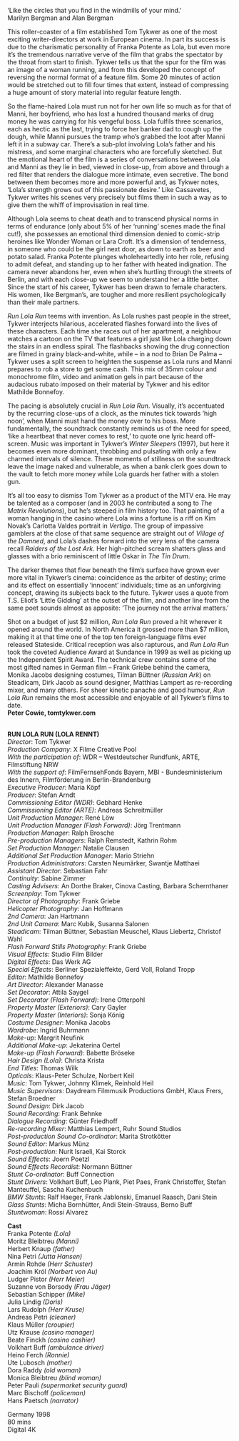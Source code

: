 
‘Like the circles that you find in the windmills of your mind.’  
Marilyn Bergman and Alan Bergman

This roller-coaster of a film established Tom Tykwer as one of the most exciting writer-directors at work in European cinema. In part its success is due to the charismatic personality of Franka Potente as Lola, but even more it’s the tremendous narrative verve of the film that grabs the spectator by the throat from start to finish. Tykwer tells us that the spur for the film was an image of a woman running, and from this developed the concept of reversing the normal format of a feature film. Some 20 minutes of action would be stretched out to fill four times that extent, instead of compressing a huge amount of story material into regular feature length.

So the flame-haired Lola must run not for her own life so much as for that of Manni, her boyfriend, who has lost a hundred thousand marks of drug money he was carrying for his vengeful boss. Lola fulfils three scenarios, each as hectic as the last, trying to force her banker dad to cough up the dough, while Manni pursues the tramp who’s grabbed the loot after Manni left it in a subway car. There’s a sub-plot involving Lola’s father and his mistress, and some marginal characters who are forcefully sketched. But the emotional heart of the film is a series of conversations between Lola and Manni as they lie in bed, viewed in close-up, from above and through a red filter that renders the dialogue more intimate, even secretive. The bond between them becomes more and more powerful and, as Tykwer notes, ‘Lola’s strength grows out of this passionate desire.’ Like Cassavetes, Tykwer writes his scenes very precisely but films them in such a way as to give them the whiff of improvisation in real time.

Although Lola seems to cheat death and to transcend physical norms in terms of endurance (only about 5% of her ‘running’ scenes made the final cut!), she possesses an emotional third dimension denied to comic-strip heroines like Wonder Woman or Lara Croft. It’s a dimension of tenderness, in someone who could be the girl next door, as down to earth as beer and potato salad. Franka Potente plunges wholeheartedly into her role, refusing to admit defeat, and standing up to her father with heated indignation. The camera never abandons her, even when she’s hurtling through the streets of Berlin, and with each close-up we seem to understand her a little better. Since the start of his career, Tykwer has been drawn to female characters. His women, like Bergman’s, are tougher and more resilient psychologically than their male partners.

_Run Lola Run_ teems with invention. As Lola rushes past people in the street, Tykwer interjects hilarious, accelerated flashes forward into the lives of these characters. Each time she races out of her apartment, a neighbour watches a cartoon on the TV that features a girl just like Lola charging down the stairs in an endless spiral. The flashbacks showing the drug connection are filmed in grainy black-and-white, while – in a nod to Brian De Palma – Tykwer uses a split screen to heighten the suspense as Lola runs and Manni prepares to rob a store to get some cash. This mix of 35mm colour and monochrome film, video and animation gels in part because of the audacious rubato imposed on their material by Tykwer and his editor Mathilde Bonnefoy.

The pacing is absolutely crucial in _Run Lola Run_. Visually, it’s accentuated by the recurring close-ups of a clock, as the minutes tick towards ‘high noon’, when Manni must hand the money over to his boss. More fundamentally, the soundtrack constantly reminds us of the need for speed, ‘like a heartbeat that never comes to rest,’ to quote one lyric heard off-screen. Music was important in Tykwer’s _Winter Sleepers_ (1997), but here it becomes even more dominant, throbbing and pulsating with only a few charmed intervals of silence. These moments of stillness on the soundtrack leave the image naked and vulnerable, as when a bank clerk goes down to the vault to fetch more money while Lola guards her father with a stolen gun.

It’s all too easy to dismiss Tom Tykwer as a product of the MTV era. He may be talented as a composer (and in 2003 he contributed a song to _The Matrix Revolutions_), but he’s steeped in film history too. That painting of a woman hanging in the casino where Lola wins a fortune is a riff on Kim Novak’s Carlotta Valdes portrait in _Vertigo_. The group of impassive gamblers at the close of that same sequence are straight out of _Village of the Damned_, and Lola’s dashes forward into the very lens of the camera recall _Raiders of the Lost Ark_. Her high-pitched scream shatters glass and glasses with a brio reminiscent of little Oskar in _The Tin Drum_.

The darker themes that flow beneath the film’s surface have grown ever more vital in Tykwer’s cinema: coincidence as the arbiter of destiny; crime and its effect on essentially ‘innocent’ individuals; time as an unforgiving concept, drawing its subjects back to the future. Tykwer uses a quote from T.S. Eliot’s ‘Little Gidding’ at the outset of the film, and another line from the same poet sounds almost as apposite: ‘The journey not the arrival matters.’

Shot on a budget of just $2 million, _Run Lola Run_ proved a hit wherever it opened around the world. In North America it grossed more than $7 million, making it at that time one of the top ten foreign-language films ever released Stateside. Critical reception was also rapturous, and _Run Lola Run_ took the coveted Audience Award at Sundance in 1999 as well as picking up the Independent Spirit Award. The technical crew contains some of the most gifted names in German film – Frank Griebe behind the camera, Monika Jacobs designing costumes, Tilman Büttner (_Russian Ark_) on Steadicam, Dirk Jacob as sound designer, Matthias Lampert as re-recording mixer, and many others.  For sheer kinetic panache and good humour, _Run Lola Run_ remains the most accessible and enjoyable of all Tykwer’s films to date.  
**Peter Cowie, tomtykwer.com**
<br><br>

**RUN LOLA RUN (LOLA RENNT)**  
_Director_: Tom Tykwer  
_Production Company_: X Filme Creative Pool  
_With the participation of_: WDR – Westdeutscher Rundfunk, ARTE, Filmstiftung NRW  
_With the support of_: FilmFernsehFonds Bayern,  MBI - Bundesministerium des Innern,  Filmförderung in Berlin-Brandenburg  
_Executive Producer_: Maria Köpf  
_Producer_: Stefan Arndt  
_Commissioning Editor (WDR)_: Gebhard Henke  
_Commissioning Editor (ARTE)_:  Andreas Schreitmüller  
_Unit Production Manager_: René Löw  
_Unit Production Manager (Flash Forward)_:  Jörg Trentmann  
_Production Manager_: Ralph Brosche  
_Pre-production Managers_: Ralph Remstedt,  Kathrin Rohm  
_Set Production Manager_: Natalie Clausen  
_Additional Set Production Manager_: Mario Striehn  
_Production Administrators_:  Carsten Neumärker, Swantje Matthaei  
_Assistant Director_: Sebastian Fahr  
_Continuity_: Sabine Zimmer  
_Casting Advisers_: An Dorthe Braker,  Cinova Casting, Barbara Schernthaner  
_Screenplay_: Tom Tykwer  
_Director of Photography_: Frank Griebe  
_Helicopter Photography_: Jan Hoffmann  
_2nd Camera_: Jan Hartmann  
_2nd Unit Camera_: Marc Kubik, Susanna Salonen  
_Steadicam_: Tilman Büttner, Sebastian Meuschel, Klaus Liebertz, Christof Wahl  
_Flash Forward Stills Photography_: Frank Griebe  
_Visual Effects_: Studio Film Bilder  
_Digital Effects_: Das Werk AG  
_Special Effects_: Berliner Spezialeffekte,  Gerd Voll, Roland Tropp  
_Editor_: Mathilde Bonnefoy  
_Art Director_: Alexander Manasse  
_Set Decorator_: Attila Saygel  
_Set Decorator (Flash Forward)_: Irene Otterpohl  
_Property Master (Exteriors)_: Cary Gayler  
_Property Master (Interiors)_: Sonja König  
_Costume Designer_: Monika Jacobs  
_Wardrobe_: Ingrid Buhrmann  
_Make-up_: Margrit Neufink  
_Additional Make-up_: Jekaterina Oertel  
_Make-up (Flash Forward)_: Babette Bröseke  
_Hair Design (Lola)_: Christa Krista  
_End Titles_: Thomas Wilk  
_Opticals_: Klaus-Peter Schulze, Norbert Keil  
_Music_: Tom Tykwer, Johnny Klimek, Reinhold Heil  
_Music Supervisors_: Daydream Filmmusik Productions GmbH, Klaus Frers, Stefan Broedner  
_Sound Design_: Dirk Jacob  
_Sound Recording_: Frank Behnke  
_Dialogue Recording_: Günter Friedhoff  
_Re-recording Mixer_: Matthias Lempert,  Ruhr Sound Studios  
_Post-production Sound Co-ordinator_:  Marita Strotkötter  
_Sound Editor_: Markus Münz  
_Post-production_: Nurit Israeli, Kai Storck  
_Sound Effects_: Joern Poetzl  
_Sound Effects Recordist_: Normann Büttner  
_Stunt Co-ordinator_: Buff Connection  
_Stunt Drivers_: Volkhart Buff, Leo Plank, Piet Paes, Frank Christoffer, Stefan Manteuffel,  Sascha Kuchenbuch  
_BMW Stunts_: Ralf Haeger, Frank Jablonski, Emanuel Raasch, Dani Stein  
_Glass Stunts_: Micha Bornhütter,  Andi Stein-Strauss, Berno Buff  
_Stuntwoman_: Rossi Alvarez

**Cast**  
Franka Potente _(Lola)_  
Moritz Bleibtreu _(Manni)_  
Herbert Knaup _(father)_  
Nina Petri _(Jutta Hansen)_  
Armin Rohde _(Herr Schuster)_  
Joachim Król _(Norbert von Au)_  
Ludger Pistor _(Herr Meier)_  
Suzanne von Borsody _(Frau Jäger)_  
Sebastian Schipper _(Mike)_  
Julia Lindig _(Doris)_  
Lars Rudolph _(Herr Kruse)_  
Andreas Petri _(cleaner)_  
Klaus Müller _(croupier)_  
Utz Krause _(casino manager)_  
Beate Finckh _(casino cashier)_  
Volkhart Buff _(ambulance driver)_  
Heino Ferch _(Ronnie)_  
Ute Lubosch _(mother)_  
Dora Raddy _(old woman)_  
Monica Bleibtreu _(blind woman)_  
Peter Pauli _(supermarket security guard)_  
Marc Bischoff _(policeman)_  
Hans Paetsch _(narrator)_

Germany 1998  
80 mins  
Digital 4K
<br><br>
<!--stackedit_data:
eyJoaXN0b3J5IjpbLTcxMzA2MTY0OV19
-->